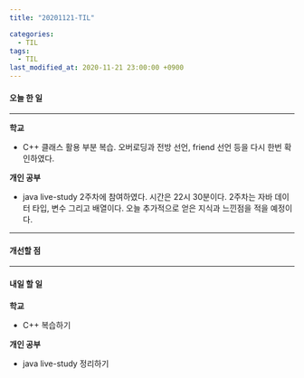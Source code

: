 ```yaml
---
title: "20201121-TIL"

categories:
  - TIL
tags:
  - TIL
last_modified_at: 2020-11-21 23:00:00 +0900
---
```


#### 오늘 한 일

---

__학교__

 - C++ 클래스 활용 부분 복습. 오버로딩과 전방 선언, friend 선언 등을 다시 한번 확인하였다. 

__개인 공부__

 - java live-study 2주차에 참여하였다. 시간은 22시 30분이다. 2주차는 자바 데이터 타입, 변수 그리고 배열이다. 오늘 추가적으로 얻은 지식과 느낀점을 적을 예정이다.

---

#### 개선할 점

---

#### 내일 할 일

__학교__

 - C++ 복습하기

__개인 공부__

 - java live-study 정리하기
 
